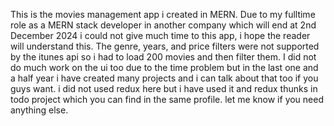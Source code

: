 This is the movies management app i created in MERN. Due to my fulltime role as a MERN stack developer in another company which will end at 2nd December 2024 i could not give much time to this app, i hope the reader will understand this. The genre, years, and price filters were not supported by the itunes api so i had to load 200 movies and then filter them. I did not do much work on the ui too due to the time problem but in the last one and a half year i have created many projects and i can talk about that too if you guys want. i did not used redux here but i have used it and redux thunks in todo project which you can find in the same profile. let me know if you need anything else.
